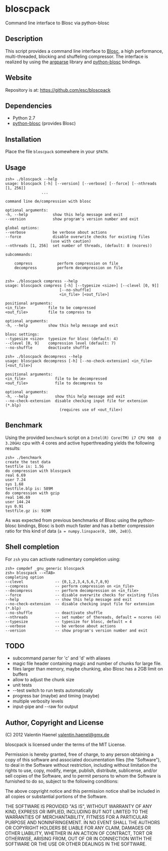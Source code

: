 # bloscpack

Command line interface to Blosc via python-blosc

## Description

This script provides a command line interface to
[Blosc](http://blosc.pytables.org/trac), a high performance, multi-threaded,
blocking and shuffeling compressor. The interface is realized by using the
[argparse](http://docs.python.org/dev/library/argparse.html) library
and [python-blosc](https://github.com/FrancescAlted/python-blosc) bindings.

## Website

Repository is at: https://github.com/esc/bloscpack

## Dependencies

* Python 2.7
* [python-blosc](https://github.com/FrancescAlted/python-blosc) (provides Blosc)

## Installation

Place the file ``bloscpack`` somewhere in your ``$PATH``.

## Usage

    zsh» ./bloscpack --help
    usage: bloscpack [-h] [--version] [--verbose] [--force] [--nthreads [1, 256]]
                    ...

    command line de/compression with blosc

    optional arguments:
    -h, --help           show this help message and exit
    --version            show program's version number and exit

    global options:
    --verbose            be verbose about actions
    --force              disable overwrite checks for existing files
                        (use with caution)
    --nthreads [1, 256]  set number of threads, (default: 8 (ncores))

    subcommands:

        compress           perform compression on file
        decompress         perform decompression on file


    zsh» ./bloscpack compress --help
    usage: bloscpack compress [-h] [--typesize <size>] [--clevel [0, 9]]
                            [--no-shuffle]
                            <in_file> [<out_file>]

    positional arguments:
    <in_file>          file to be compressed
    <out_file>         file to compress to

    optional arguments:
    -h, --help         show this help message and exit

    blosc settings:
    --typesize <size>  typesize for blosc (default: 4)
    --clevel [0, 9]    compression level (default: 7)
    --no-shuffle       deactivate shuffle

    zsh» ./bloscpack decompress --help
    usage: bloscpack decompress [-h] [--no-check-extension] <in_file> [<out_file>]

    positional arguments:
    <in_file>             file to be decompressed
    <out_file>            file to decompress to

    optional arguments:
    -h, --help            show this help message and exit
    --no-check-extension  disable checking input file for extension (*.blp)
                            (requires use of <out_file>)

## Benchmark

Using the provided ``benchmark`` script on a ``Intel(R) Core(TM) i7 CPU
960  @ 3.20GHz`` cpu with 4 cores and active hyperthreading yields the
following results:

    zsh» ./benchmark
    create the test data
    testfile is: 1.5G
    do compression with bloscpack
    real 6.69
    user 7.24
    sys 1.68
    testfile.blp is: 589M
    do compression with gzip
    real 146.69
    user 144.24
    sys 0.91
    testfile.gz is: 919M

As was expected from previous benchmarks of Blosc using the python-blosc
bindings, Blosc is both much faster and has a better compression ratio for this
kind of data (``a = numpy.linspace(0, 100, 2e8)``).

## Shell completion

For ``zsh`` you can activate rudimentary completion using:

    zsh» compdef _gnu_generic bloscpack
    zsh» bloscpack --<TAB>
    completing option
    --clevel              -- {0,1,2,3,4,5,6,7,8,9}
    --compress            -- perform compression on <in_file>
    --decompress          -- perform decompression on <in_file>
    --force               -- disable overwrite checks for existing files
    --help                -- show this help message and exit
    --no-check-extension  -- disable checking input file for extension (*.blp)
    --no-shuffle          -- deactivate shuffle
    --nthreads            -- set number of thereads, default = ncores (4)
    --typesize            -- typesize for blosc, default = 4
    --verbose             -- be verbose about actions
    --version             -- show program's version number and exit

## TODO

* subcommand parser for 'c' and 'd' with aliases
* magic file header containing magic and number of chunks for large file.
* files larger than memory, maybe chunking, also Blosc has a 2GB limit on buffers
* allow to adjust the chunk size
* unit tests
* --test switch to run tests automatically
* progress bar (maybe) and timing (maybe)
* multiple verbosity levels
* input-pipe and --raw for output

## Author, Copyright and License

(C) 2012 Valentin Haenel <valentin.haenel@gmx.de>

bloscpack is licensed under the terms of the MIT License.

Permission is hereby granted, free of charge, to any person obtaining a copy of
this software and associated documentation files (the "Software"), to deal in
the Software without restriction, including without limitation the rights to
use, copy, modify, merge, publish, distribute, sublicense, and/or sell copies
of the Software, and to permit persons to whom the Software is furnished to do
so, subject to the following conditions:

The above copyright notice and this permission notice shall be included in all
copies or substantial portions of the Software.

THE SOFTWARE IS PROVIDED "AS IS", WITHOUT WARRANTY OF ANY KIND, EXPRESS OR
IMPLIED, INCLUDING BUT NOT LIMITED TO THE WARRANTIES OF MERCHANTABILITY,
FITNESS FOR A PARTICULAR PURPOSE AND NONINFRINGEMENT. IN NO EVENT SHALL THE
AUTHORS OR COPYRIGHT HOLDERS BE LIABLE FOR ANY CLAIM, DAMAGES OR OTHER
LIABILITY, WHETHER IN AN ACTION OF CONTRACT, TORT OR OTHERWISE, ARISING FROM,
OUT OF OR IN CONNECTION WITH THE SOFTWARE OR THE USE OR OTHER DEALINGS IN THE
SOFTWARE.
